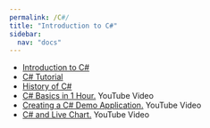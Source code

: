 ```yaml
---
permalink: /C#/
title: "Introduction to C#"
sidebar:
  nav: "docs"
---  
```




* [Introduction to C#](https://www.w3schools.com/cs/cs_intro.asp)
* [C# Tutorial](https://csharp.net-tutorials.com/getting-started/introduction/)
* [History of C#](https://www.universalclass.com/articles/computers/an-introduction-to-c-programming-language.htm)
* [C# Basics in 1 Hour.](https://www.youtube.com/watch?v=gfkTfcpWqAY) YouTube Video
* [Creating a C# Demo Application.](https://www.youtube.com/watch?v=YxewTI4H2mY) YouTube Video
* [C# and Live Chart.](https://www.youtube.com/watch?v=m3cciGGx3ak) YouTube Video
